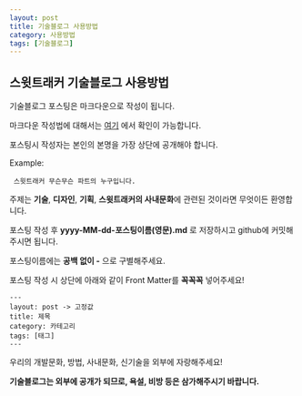 ```yaml
---
layout: post
title: 기술블로그 사용방법
category: 사용방법
tags: [기술블로그]
---
```


## 스윗트래커 기술블로그 사용방법

기술블로그 포스팅은 마크다운으로 작성이 됩니다.

마크다운 작성법에 대해서는 [여기](https://gist.github.com/ihoneymon/652be052a0727ad59601) 에서 확인이 가능합니다.

포스팅시 작성자는 본인의 본명을 가장 상단에 공개해야 합니다.

Example:

```
 스윗트래커 무슨무슨 파트의 누구입니다.
```

주제는 **기술**, **디자인**, **기획**, **스윗트래커의 사내문화**에 관련된 것이라면 무엇이든 환영합니다.

포스팅 작성 후 **yyyy-MM-dd-포스팅이름(영문).md** 로 저장하시고 github에 커밋해주시면 됩니다.

포스팅이름에는 **공백 없이 -** 으로 구별해주세요.

포스팅 작성 시 상단에 아래와 같이 Front Matter를 **꼭꼭꼭** 넣어주세요!

```
---
layout: post -> 고정값
title: 제목
category: 카테고리 
tags: [태그]
---

```



우리의 개발문화, 방법, 사내문화, 신기술을 외부에 자랑해주세요!



**기술블로그는 외부에 공개가 되므로, 욕설, 비방 등은 삼가해주시기 바랍니다.**